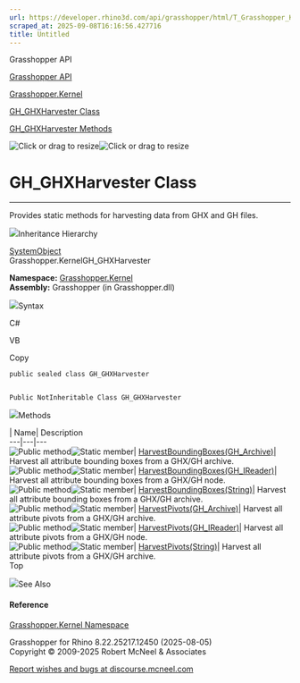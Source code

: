 ```yaml
---
url: https://developer.rhino3d.com/api/grasshopper/html/T_Grasshopper_Kernel_GH_GHXHarvester.htm
scraped_at: 2025-09-08T16:16:56.427716
title: Untitled
---
```


Grasshopper API

[Grasshopper API](../html/723c01da-9986-4db2-8f53-6f3a7494df75.htm
"Grasshopper API")

[Grasshopper.Kernel](../html/N_Grasshopper_Kernel.htm "Grasshopper.Kernel")

[GH_GHXHarvester Class](../html/T_Grasshopper_Kernel_GH_GHXHarvester.htm
"GH_GHXHarvester Class")

[GH_GHXHarvester
Methods](../html/Methods_T_Grasshopper_Kernel_GH_GHXHarvester.htm
"GH_GHXHarvester Methods")

![Click or drag to resize](../icons/TocOpen.gif)![Click or drag to
resize](../icons/TocClose.gif)

# GH_GHXHarvester Class  
  
---  
  
Provides static methods for harvesting data from GHX and GH files.

![](../icons/SectionExpanded.png)Inheritance Hierarchy

[SystemObject](https://docs.microsoft.com/dotnet/api/system.object)  
Grasshopper.KernelGH_GHXHarvester  

**Namespace:** [Grasshopper.Kernel](N_Grasshopper_Kernel.htm)  
**Assembly:** Grasshopper (in Grasshopper.dll)

![](../icons/SectionExpanded.png)Syntax

C#

VB

Copy

    
    
    public sealed class GH_GHXHarvester
    
    
    Public NotInheritable Class GH_GHXHarvester

![](../icons/SectionExpanded.png)Methods

| Name| Description  
---|---|---  
![Public method](../icons/pubmethod.gif)![Static member](../icons/static.gif)|
[HarvestBoundingBoxes(GH_Archive)](M_Grasshopper_Kernel_GH_GHXHarvester_HarvestBoundingBoxes.htm)|
Harvest all attribute bounding boxes from a GHX/GH archive.  
![Public method](../icons/pubmethod.gif)![Static member](../icons/static.gif)|
[HarvestBoundingBoxes(GH_IReader)](M_Grasshopper_Kernel_GH_GHXHarvester_HarvestBoundingBoxes_1.htm)|
Harvest all attribute bounding boxes from a GHX/GH node.  
![Public method](../icons/pubmethod.gif)![Static member](../icons/static.gif)|
[HarvestBoundingBoxes(String)](M_Grasshopper_Kernel_GH_GHXHarvester_HarvestBoundingBoxes_2.htm)|
Harvest all attribute bounding boxes from a GHX/GH archive.  
![Public method](../icons/pubmethod.gif)![Static member](../icons/static.gif)|
[HarvestPivots(GH_Archive)](M_Grasshopper_Kernel_GH_GHXHarvester_HarvestPivots.htm)|
Harvest all attribute pivots from a GHX/GH archive.  
![Public method](../icons/pubmethod.gif)![Static member](../icons/static.gif)|
[HarvestPivots(GH_IReader)](M_Grasshopper_Kernel_GH_GHXHarvester_HarvestPivots_1.htm)|
Harvest all attribute pivots from a GHX/GH node.  
![Public method](../icons/pubmethod.gif)![Static member](../icons/static.gif)|
[HarvestPivots(String)](M_Grasshopper_Kernel_GH_GHXHarvester_HarvestPivots_2.htm)|
Harvest all attribute pivots from a GHX/GH archive.  
Top

![](../icons/SectionExpanded.png)See Also

#### Reference

[Grasshopper.Kernel Namespace](N_Grasshopper_Kernel.htm)

Grasshopper for Rhino 8.22.25217.12450 (2025-08-05)  
Copyright © 2009-2025 Robert McNeel & Associates

[Report wishes and bugs at
discourse.mcneel.com](https://discourse.mcneel.com/c/grasshopper)

